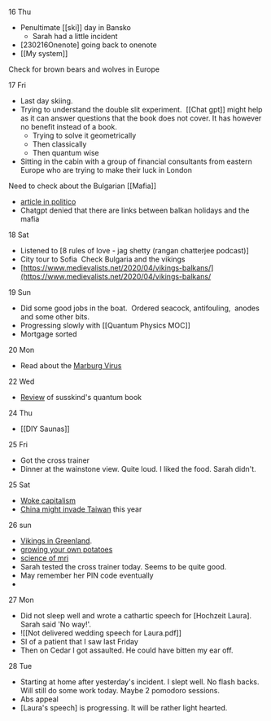 16 Thu 

- Penultimate [[ski]] day in Bansko 
    - Sarah had a little incident 
- [230216Onenote] going back to onenote 
- [[My system]]

Check for brown bears and wolves in Europe 

17 Fri 
- Last day skiing. 
- Trying to understand the double slit experiment.  [[Chat gpt]] might help as it can answer questions that the book does not cover. It has however no benefit instead of a book.  
    - Trying to solve it geometrically 
    - Then classically 
    - Then quantum wise 
- Sitting in the cabin with a group of financial consultants from eastern Europe who are trying to make their luck in London 
    

Need to check about the Bulgarian [[Mafia]]

- [article in politico](https://www.politico.eu/article/bulgaria-how-it-became-mafia-state-of-eu/) 
- Chatgpt denied that there are links between balkan holidays and the mafia 

18 Sat  

- Listened to [8 rules of love - jag shetty (rangan chatterjee podcast)] 
- City tour to Sofia 
    Check Bulgaria and the vikings 
- [https://www.medievalists.net/2020/04/vikings-balkans/](https://www.medievalists.net/2020/04/vikings-balkans/

19 Sun 

- Did some good jobs in the boat.  Ordered seacock, antifouling,  anodes and some other bits.  
- Progressing slowly with [[Quantum Physics MOC]]
- Mortgage sorted 

20 Mon 

- Read about the [Marburg Virus](https://www.newscientist.com/article/2359905-marburg-virus-what-you-need-to-know-about-the-disease-outbreak/) 

22 Wed 

- [Review](https://blogs.scientificamerican.com/cross-check/my-quantum-experiment/) of susskind's quantum book 

24 Thu 

- [[DIY Saunas]] 

25 Fri 

- Got the cross trainer 
- Dinner at the wainstone view. Quite loud. I liked the food. Sarah didn't. 

25 Sat 

- [Woke capitalism](https://theconversation.com/the-american-right-has-gone-to-war-with-woke-capitalism-heres-what-they-get-wrong-200580) 
- [China might invade Taiwan](https://theconversation.com/china-why-beijing-has-decided-this-is-the-year-to-unify-with-taiwan-199726) this year 

26 sun  

- [Vikings in Greenland](https://www.science.org/content/article/greenland-s-vikings-may-have-vanished-because-they-ran-out-water#:~:text=For%20more%20than%20450%20years,to%20plague%20and%20pirate%20raids).  
- [growing your own potatoes](https://www.greenhousesdirect.co.uk/blogs/garden-blog/our-essential-guide-how-to-grow-potatoes?utm_source=outbrain&Conv_Blog_Traffic-Smartphone-FP-GHD-UK-Lang-EN-G-Outbrain-Social-PRSPCT-WebConv&utm_content=The+essential+grow-your-own+guide+to+potatoes+for+the+year+ahead&dicbo=v4-f72jeeu-1076608241) 
- [science of mri](https://www.scielo.org.mx/scielo.php?script=sci_arttext&pid=S1870-35422017000100048#:~:text=MRI%20is%20a%20technique%20for,that%20help%20with%20medical%20diagnosis.) 
- Sarah tested the cross trainer today. Seems to be quite good. 
- May remember her PIN code eventually 
- 
27 Mon 
- Did not sleep well and wrote a cathartic speech for [Hochzeit Laura]. Sarah said 'No way!'. 
- ![[Not delivered wedding speech for Laura.pdf]]
- SI of a patient that I saw last Friday 
- Then on Cedar I got assaulted. He could have bitten my ear off. 

28 Tue 
- Starting at home after yesterday's incident. I slept well. No flash backs. Will still do some work today. Maybe 2 pomodoro sessions. 
- Abs appeal 
- [Laura's speech] is progressing. It will be rather light hearted. 